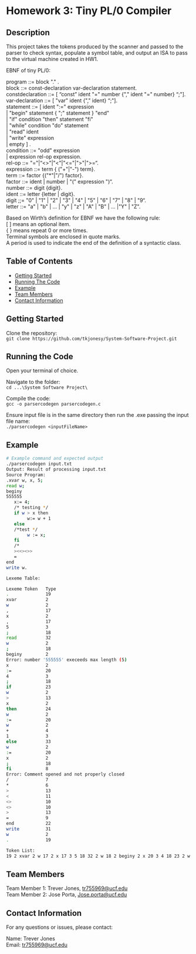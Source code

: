 # Homework 3: Tiny PL/0 Compiler

## Description

This project takes the tokens produced by the scanner and passed to the parser to check syntax, populate a symbol table, and output an ISA to pass to the virtual machine created in HW1.

EBNF of  tiny PL/0:

program ::= block "." . <br>
block ::= const-declaration  var-declaration  statement.	<br>
constdeclaration ::= [ “const” ident "=" number {"," ident "=" number} “;"].	<br>
var-declaration  ::= [ "var" ident {"," ident} “;"].<br>
statement   ::= [ ident ":=" expression<br>
	      	| "begin" statement { ";" statement } "end" <br>
	      	| "if" condition "then" statement "fi"<br>
		| "while" condition "do" statement<br>
| "read" ident <br>
		| "write"  expression <br>
	      	| empty ] .  <br>
condition ::= "odd" expression <br>
	  	| expression  rel-op  expression. <br>
rel-op ::= "="|“<>"|"<"|"<="|">"|">=“.<br>
expression ::=  term { ("+"|"-") term}.<br>
term ::= factor {("*"|"/") factor}. <br>
factor ::= ident | number | "(" expression ")“.<br>
number ::= digit {digit}.<br>
ident ::= letter {letter | digit}.<br>
digit ;;= "0" | "1" | "2" | "3" | "4" | "5" | "6" | "7" | "8" | "9“.<br>
letter ::= "a" | "b" | … | "y" | "z" | "A" | "B" | ... |"Y" | "Z".<br>

 
Based on Wirth’s definition for EBNF we have the following rule:<br>
[ ] means an optional item.<br>
{ } means repeat 0 or more times.<br>
Terminal symbols are enclosed in quote marks.<br>
A period is used to indicate the end of the definition of a syntactic class.<br>

## Table of Contents

- [Getting Started](#getting-started)
- [Running The Code](#running-the-code)
- [Example](#example)
- [Team Members](#team-members)
- [Contact Information](#contact-information)

## Getting Started

Clone the repository:<br>
`git clone https://github.com/tkjonesy/System-Software-Project.git`

## Running the Code

Open your terminal of choice.<br>

Navigate to the folder: <br>
`cd ...\System Software Project\`

Compile the code:<br>
`gcc -o parsercodegen parsercodegen.c`

Ensure input file is in the same directory then run the .exe passing the input file name:<br>
`./parsercodegen <inputFileName>`

## Example

```bash
# Example command and expected output
./parsercodegen input.txt
Output: Result of processing input.txt
Source Program:
.xvar w, x, 5;
read w;
beginy
555555
   x:= 4;
   /* testing */
   if w > x then
        w:= w + 1
   else
   /*test */
        w := x;
   fi
   /*
   ><<><>>
   =
end
write w.

Lexeme Table:

Lexeme Token   Type
.              19
xvar           2
w              2
,              17
x              2
,              17
5              3
;              18
read           32
w              2
;              18
beginy         2
Error: number '555555' execeeds max length (5)
x              2
:=             20
4              3
;              18
if             23
w              2
>              13
x              2
then           24
w              2
:=             20
w              2
+              4
1              3
else           33
w              2
:=             20
x              2
;              18
fi             8
Error: Comment opened and not properly closed
/              7
*              6
>              13
<              11
<>             10
<>             10
>              13
=              9
end            22
write          31
w              2
.              19

Token List:
19 2 xvar 2 w 17 2 x 17 3 5 18 32 2 w 18 2 beginy 2 x 20 3 4 18 23 2 w 13 2 x 24 2 w 20 2 w 4 3 1 33 2 w 20 2 x 18 8 7 6 13 11 10 10 13 9 22 31 2 w 19 
```

## Team Members

Team Member 1: Trever Jones, tr755969@ucf.edu<br>
Team Member 2: Jose Porta, Jose.porta@ucf.edu<br>

## Contact Information

For any questions or issues, please contact:

Name: Trever Jones<br>
Email: tr755969@ucf.edu
